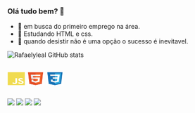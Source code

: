 ### Olá tudo bem? 👋

- 🔭 em busca do primeiro emprego na área.
- 🌱 Estudando HTML e css.
- 💬 quando desistir não é uma opção o sucesso é inevitavel.

 ![Rafaelyleal GitHub stats](https://github-readme-stats.vercel.app/api?username=rafaelyleal&show_icons=true&theme=highcontrast)
 <div style="display: inline_block"><br>
  <img align="center" alt="rafaely-Js" height="30" width="40" src="https://raw.githubusercontent.com/devicons/devicon/master/icons/javascript/javascript-plain.svg">
  <img align="center" alt="rafaely-HTML" height="30" width="40" src="https://raw.githubusercontent.com/devicons/devicon/master/icons/html5/html5-original.svg">
  <img align="center" alt="rafaely-CSS" height="30" width="40" src="https://raw.githubusercontent.com/devicons/devicon/master/icons/css3/css3-original.svg">
 
</div>
  
  ##
<div> 
  <a href="#" target="_blank"><img src="https://img.shields.io/badge/-Instagram-%23E4405F?style=for-the-badge&logo=instagram&logoColor=white" target="_blank"></a> 
    <a href="#" target="_blank"><img src="https://img.shields.io/badge/-Facebook-%0d730d?style=for-the-badge&logo=facebook&logoColor=white" target="_blank"></a> 
  <a href = "mailto:#"><img src="https://img.shields.io/badge/-Gmail-%23333?style=for-the-badge&logo=gmail&logoColor=white" target="_blank"></a>
  <a href="#" target="_blank"><img src="https://img.shields.io/badge/-LinkedIn-%230077B5?style=for-the-badge&logo=linkedin&logoColor=white" target="_blank"></a> 
  
</div>
